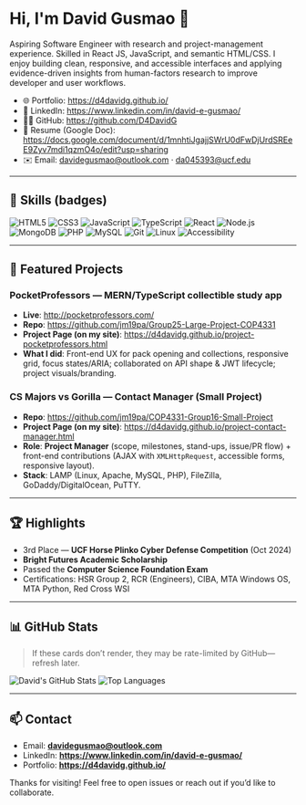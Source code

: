 # Hi, I'm David Gusmao 👋

Aspiring Software Engineer with research and project-management experience. Skilled in React JS, JavaScript, and semantic HTML/CSS. I enjoy building clean, responsive, and accessible interfaces and applying evidence-driven insights from human-factors research to improve developer and user workflows. 

- 🌐 Portfolio: https://d4davidg.github.io/
- 💼 LinkedIn: https://www.linkedin.com/in/david-e-gusmao/
- 🧑‍💻 GitHub: https://github.com/D4DavidG
- 📄 Resume (Google Doc): https://docs.google.com/document/d/1mnhtiJgajjSWrU0dFwDjUrdSREeE9Zyv7mdi1qzmO4o/edit?usp=sharing
- ✉️ Email: davidegusmao@outlook.com · da045393@ucf.edu

---

## 🧰 Skills (badges)

![HTML5](https://img.shields.io/badge/HTML5-E34F26?logo=html5&logoColor=white)
![CSS3](https://img.shields.io/badge/CSS3-1572B6?logo=css3&logoColor=white)
![JavaScript](https://img.shields.io/badge/JavaScript-F7DF1E?logo=javascript&logoColor=black)
![TypeScript](https://img.shields.io/badge/TypeScript-3178C6?logo=typescript&logoColor=white)
![React](https://img.shields.io/badge/React-61DAFB?logo=react&logoColor=black)
![Node.js](https://img.shields.io/badge/Node.js-339933?logo=node.js&logoColor=white)
![MongoDB](https://img.shields.io/badge/MongoDB-47A248?logo=mongodb&logoColor=white)
![PHP](https://img.shields.io/badge/PHP-777BB4?logo=php&logoColor=white)
![MySQL](https://img.shields.io/badge/MySQL-4479A1?logo=mysql&logoColor=white)
![Git](https://img.shields.io/badge/Git-F05032?logo=git&logoColor=white)
![Linux](https://img.shields.io/badge/Linux-FCC624?logo=linux&logoColor=black)
![Accessibility](https://img.shields.io/badge/Accessibility-A11y-000000)

---

## 📌 Featured Projects

### PocketProfessors — MERN/TypeScript collectible study app
- **Live**: http://pocketprofessors.com/  
- **Repo**: https://github.com/jm19pa/Group25-Large-Project-COP4331  
- **Project Page (on my site)**: https://d4davidg.github.io/project-pocketprofessors.html  
- **What I did**: Front-end UX for pack opening and collections, responsive grid, focus states/ARIA; collaborated on API shape & JWT lifecycle; project visuals/branding.

### CS Majors vs Gorilla — Contact Manager (Small Project)
- **Repo**: https://github.com/jm19pa/COP4331-Group16-Small-Project  
- **Project Page (on my site)**: https://d4davidg.github.io/project-contact-manager.html  
- **Role**: **Project Manager** (scope, milestones, stand-ups, issue/PR flow) + front-end contributions (AJAX with `XMLHttpRequest`, accessible forms, responsive layout).  
- **Stack**: LAMP (Linux, Apache, MySQL, PHP), FileZilla, GoDaddy/DigitalOcean, PuTTY.

---

## 🏆 Highlights

- 3rd Place — **UCF Horse Plinko Cyber Defense Competition** (Oct 2024)  
- **Bright Futures Academic Scholarship**  
- Passed the **Computer Science Foundation Exam**  
- Certifications: HSR Group 2, RCR (Engineers), CIBA, MTA Windows OS, MTA Python, Red Cross WSI

---

## 📊 GitHub Stats

> If these cards don’t render, they may be rate-limited by GitHub—refresh later.

![David's GitHub Stats](https://github-readme-stats.vercel.app/api?username=D4DavidG&show_icons=true&hide_rank=false)
![Top Languages](https://github-readme-stats.vercel.app/api/top-langs/?username=D4DavidG&layout=compact)

---

## 📫 Contact

- Email: **davidegusmao@outlook.com**  
- LinkedIn: **https://www.linkedin.com/in/david-e-gusmao/**  
- Portfolio: **https://d4davidg.github.io/**

Thanks for visiting! Feel free to open issues or reach out if you’d like to collaborate.
